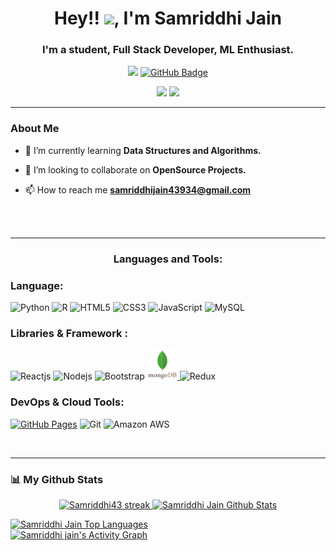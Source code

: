 ### <!-- <a href="#"><img width="100%" height="auto" src="https://i.imgur.com/iXuL1HG.png" height="175px"/></a> -->

<h1 align="center">Hey!! <img src="https://raw.githubusercontent.com/MartinHeinz/MartinHeinz/master/wave.gif" width="30px">, I'm Samriddhi Jain</h1>
<h3 align="center">I'm a student, Full Stack Developer, ML Enthusiast.</h3>

<p align="center">
 <img src="https://komarev.com/ghpvc/?username=Samriddhi43">
</a>
<a href="https://github.com/Samriddhi43?tab=followers"><img src="https://img.shields.io/github/followers/Samriddhi43?label=Followers&style=social" alt="GitHub Badge"></a>
</p>
<p align="center">
<a href="https://www.linkedin.com/in/samriddhi-jain-9926b5211" target="blank"><img src="https://img.shields.io/badge/LinkedIn-0077B5?style=for-the-badge&logo=linkedin&logoColor=white"/></a>
<a href="mailto:samriddhijain43934@gmail.com" target="blank"><img src="https://img.shields.io/badge/Gmail-D14836?style=for-the-badge&logo=gmail&logoColor=white"/></a>
</p>
<hr>

<h3> About Me</h3>

- 🌱 I’m currently learning **Data Structures and Algorithms.**

- 👯 I’m looking to collaborate on **OpenSource Projects.**

- 📫 How to reach me **samriddhijain43934@gmail.com**
<br>
<br>
<hr>

<h3 align="center">Languages and Tools:</h3>

<h3> Language:</h3>

 ![Python](https://img.icons8.com/color/48/000000/python.png)
 ![R](https://img.icons8.com/external-tal-revivo-shadow-tal-revivo/48/000000/external-r-project-a-free-software-environment-for-statistical-computing-and-graphics-logo-shadow-tal-revivo.png)
![HTML5](https://img.icons8.com/color/48/000000/html-5.png)
![CSS3](https://img.icons8.com/color/48/000000/css3.png)
![JavaScript](https://img.icons8.com/color/48/000000/javascript.png)
![MySQL](https://img.icons8.com/fluent/50/000000/mysql-logo.png)

<h3> Libraries & Framework :</h3>

![Reactjs](https://img.icons8.com/color/48/000000/react-native.png)
![Nodejs](https://img.icons8.com/color/48/000000/nodejs.png) 
![Bootstrap](https://img.icons8.com/color/48/000000/bootstrap.png)
<a href="https://www.mongodb.com/" target="_blank"> <img src="https://raw.githubusercontent.com/devicons/devicon/master/icons/mongodb/mongodb-original-wordmark.svg" alt="mongodb" width="48" height="48"/> </a> 
![Redux](https://img.icons8.com/color/48/000000/redux.png)

<h3> DevOps & Cloud Tools:</h3>

<a href="#"><img alt="GitHub Pages" src="https://img.icons8.com/material-outlined/48/000000/github.png"/></a>
![Git](https://img.icons8.com/color/48/000000/git.png)
![Amazon AWS](https://img.shields.io/badge/Amazon%20AWS-232F3E?style=flat-square&logo=amazon-aws)
</p>

<!-- [![React Badge](https://img.shields.io/badge/-React-61DBFB?style=for-the-badge&labelColor=black&logo=react&logoColor=61DBFB)](#)  [![Javascript Badge](https://img.shields.io/badge/-Javascript-F0DB4F?style=for-the-badge&labelColor=black&logo=javascript&logoColor=F0DB4F)](#) [![Typescript Badge](https://img.shields.io/badge/-Typescript-007acc?style=for-the-badge&labelColor=black&logo=typescript&logoColor=007acc)](#) [![Nodejs Badge](https://img.shields.io/badge/-Nodejs-3C873A?style=for-the-badge&labelColor=black&logo=node.js&logoColor=3C873A)](#) [![GraphQL Badge](https://img.shields.io/badge/-GraphQl-e535ab?style=for-the-badge&labelColor=black&logo=node.js&logoColor=e535ab)](#) -->
<br/>
<hr>

<h3> 📊 My Github Stats </h3>
<p align="center">
    <a href="https://github.com/Samriddhi43/github-readme-streak-stats">
        <img width="48%" title="🔥 Get streak stats for your profile at git.io/streak-stats" alt="Samriddhi43 streak" src="https://github-readme-streak-stats.herokuapp.com/?user=Samriddhi43&theme=black-ice&hide_border=true&stroke=0000&background=060A0CD0"/>
    </a>
     <a href="https://github.com/Samriddhi43/github-readme-stats"><img width="48%"  alt="Samriddhi Jain Github Stats" src="https://github-readme-stats.vercel.app/api?username=Samriddhi43&show_icons=true&count_private=true&theme=react&hide_border=true&bg_color=0D1117" /></a>
</p>
  <a href="https://github.com/Samriddhi43/github-readme-stats"><img alt="Samriddhi Jain Top Languages" src="https://github-readme-stats.vercel.app/api/top-langs/?username=Samriddhi43&langs_count=8&count_private=true&layout=compact&theme=react&hide_border=true&bg_color=0D1117" /></a>
<br/>
<a href="https://github.com/Samriddhi43/github-readme-activity-graph"><img alt="Samriddhi jain's Activity Graph" src="https://activity-graph.herokuapp.com/graph?username=Samriddhi43&bg_color=0D1117&color=5BCDEC&line=5BCDEC&point=FFFFFF&hide_border=true" /></a>

<br/>
<br/>



